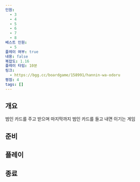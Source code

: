 ```yaml
---
인원:
  - 3
  - 4
  - 5
  - 6
  - 7
  - 8
베스트 인원:
  - 5
플레이 여부: true
내용: false
복잡도: 1.16
플레이 타임: 10분
링크:
  - https://bgg.cc/boardgame/158991/hannin-wa-odoru
평점: 4
tags: []
---
```

## 개요
범인 카드를 주고 받으며 마지막까지 범인 카드를 들고 내면 이기는 게임
## 준비
## 플레이
## 종료